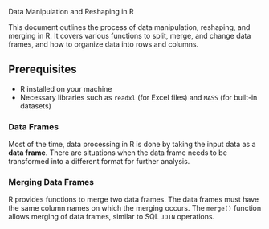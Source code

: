  Data Manipulation and Reshaping in R

This document outlines the process of data manipulation, reshaping, and merging in R. It covers various functions to split, merge, and change data frames, and how to organize data into rows and columns.

## Prerequisites
- R installed on your machine
- Necessary libraries such as `readxl` (for Excel files) and `MASS` (for built-in datasets)

### Data Frames

Most of the time, data processing in R is done by taking the input data as a **data frame**. There are situations when the data frame needs to be transformed into a different format for further analysis.

### Merging Data Frames

R provides functions to merge two data frames. The data frames must have the same column names on which the merging occurs. The `merge()` function allows merging of data frames, similar to SQL `JOIN` operations.
